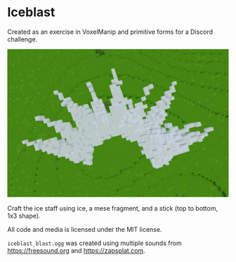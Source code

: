 # Iceblast

Created as an exercise in VoxelManip and primitive forms for a Discord challenge.  

![screenshot.png](screenshot.png)

Craft the ice staff using ice, a mese fragment, and a stick (top to bottom, 1x3 shape).  

All code and media is licensed under the MIT license.  

`iceblast_blast.ogg` was created using multiple sounds from https://freesound.org and https://zapsplat.com.  
